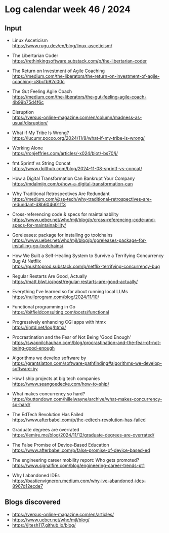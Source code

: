 # Log calendar week 46 / 2024

## Input

- Linux Asceticism  
https://www.rugu.dev/en/blog/linux-asceticism/
- The Libertarian Coder  
https://rethinkingsoftware.substack.com/p/the-libertarian-coder
- The Return on Investment of Agile Coaching  
https://medium.com/the-liberators/the-return-on-investment-of-agile-coaching-c8bcfb92c00c
- The Gut Feeling Agile Coach  
https://medium.com/the-liberators/the-gut-feeling-agile-coach-4b99b75d4f6c
- Disruption  
https://versus-online-magazine.com/en/column/madness-as-usual/disruption/

- What if My Tribe Is Wrong?  
https://lucumr.pocoo.org/2024/11/8/what-if-my-tribe-is-wrong/
- Working Alone  
https://ronjeffries.com/articles/-x024/biot/-bs70/j/
- fmt.Sprintf vs String Concat  
https://www.dolthub.com/blog/2024-11-08-sprintf-vs-concat/
- How a Digital Transformation Can Bankrupt Your Company  
https://mdalmijn.com/p/how-a-digital-transformation-can
- Why Traditional Retrospectives Are Redundant  
https://medium.com/@ss-tech/why-traditional-retrospectives-are-redundant-d8b6046011f3
- Cross-referencing code & specs for maintainability  
https://www.ueber.net/who/mjl/blog/p/cross-referencing-code-and-specs-for-maintainability/
- Goreleases: package for installing go toolchains  
https://www.ueber.net/who/mjl/blog/p/goreleases-package-for-installing-go-toolchains/


- How We Built a Self-Healing System to Survive a Terrifying Concurrency Bug At Netflix  
https://pushtoprod.substack.com/p/netflix-terrifying-concurrency-bug
- Regular Restarts Are Good, Actually  
https://matt.blwt.io/post/regular-restarts-are-good-actually/
- Everything I've learned so far about running local LLMs  
https://nullprogram.com/blog/2024/11/10/
- Functional programming in Go  
https://bitfieldconsulting.com/posts/functional

- Progressively enhancing CGI apps with htmx  
https://jmtd.net/log/htmx/
- Procrastination and the Fear of Not Being 'Good Enough'  
https://swapnilchauhan.com/blog/procrastination-and-the-fear-of-not-being-good-enough
- Algorithms we develop software by  
https://grantslatton.com/software-pathfinding#algorithms-we-develop-software-by
- How I ship projects at big tech companies  
https://www.seangoedecke.com/how-to-ship/

- What makes concurrency so hard?  
https://buttondown.com/hillelwayne/archive/what-makes-concurrency-so-hard/

- The EdTech Revolution Has Failed  
https://www.afterbabel.com/p/the-edtech-revolution-has-failed

- Graduate degrees are overrated  
https://lemire.me/blog/2024/11/12/graduate-degrees-are-overrated/
- The False Promise of Device-Based Education  
https://www.afterbabel.com/p/false-promise-of-device-based-ed
- The engineering career mobility report: Who gets promoted?  
https://www.signalfire.com/blog/engineering-career-trends-pt1
- Why I abandoned IDEs  
https://bastienvigneron.medium.com/why-ive-abandoned-ides-8967d12ecde7


## Blogs discovered
- https://versus-online-magazine.com/en/articles/
- https://www.ueber.net/who/mjl/blog/
- https://jitesh117.github.io/blog/

